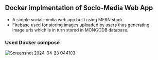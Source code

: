 ## Docker implmentation of Socio-Media Web App

- A simple social-media web app built using MERN stack.
- Firebase used for storing images uploaded by users thus generating image urls which is in turn stored in MONGODB database.

### Used Docker compose
![Screenshot 2024-04-23 044103](https://github.com/RYAN-REGO/Docker_app/assets/105663938/a25f78fb-3d26-4923-a63c-748dd525df6f)
